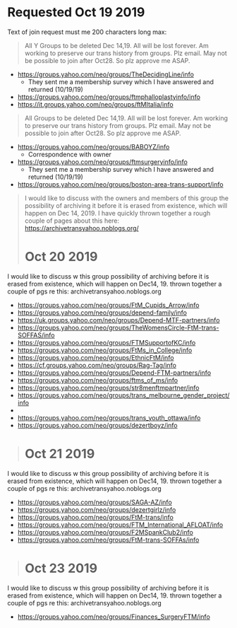 
# Requested Oct 19 2019

Text of join request must me 200 characters long max:

> All Y Groups to be deleted Dec 14,19. All will be lost forever. Am working to preserve our trans history from groups. Plz email. May not be possible to join after Oct28. So plz approve me ASAP.

- https://groups.yahoo.com/neo/groups/TheDecidingLine/info
  - They sent me a membership survey which I have answered and returned (10/19/19)
- https://groups.yahoo.com/neo/groups/ftmphalloplastyinfo/info
- https://it.groups.yahoo.com/neo/groups/ftMItalia/info 


> All Groups to be deleted Dec 14,19. All will be lost forever. Am working to preserve our trans history from groups. Plz email. May not be possible to join after Oct28. So plz approve me ASAP.

- https://groups.yahoo.com/neo/groups/BABOYZ/info
  - Correspondence with owner
- https://groups.yahoo.com/neo/groups/ftmsurgeryinfo/info
  - They sent me a membership survey which I have answered and returned (10/19/19)
- https://groups.yahoo.com/neo/groups/boston-area-trans-support/info



> I would like to discuss with the owners and members of this group the possibility of archiving it before it is erased from existence, which will happen on Dec 14, 2019. I have quickly thrown together a rough couple of pages about this here: https://archivetransyahoo.noblogs.org/
>
> # Oct 20 2019

I would like to discuss w this group possibility of archiving before it is erased from existence, which will happen on Dec14, 19. thrown together a couple of pgs re this: archivetransyahoo.noblogs.org

- https://groups.yahoo.com/neo/groups/FtM_Cupids_Arrow/info
- https://groups.yahoo.com/neo/groups/depend-family/info
- https://uk.groups.yahoo.com/neo/groups/Depend-MTF-partners/info
- https://groups.yahoo.com/neo/groups/TheWomensCircle-FtM-trans-SOFFAS/info
- https://groups.yahoo.com/neo/groups/FTMSupportofKC/info
- https://groups.yahoo.com/neo/groups/FtMs_in_College/info
- https://groups.yahoo.com/neo/groups/EthnicFtM/info
- https://cf.groups.yahoo.com/neo/groups/Rag-Tag/info
- https://groups.yahoo.com/neo/groups/Depend-FTM-partners/info
- https://groups.yahoo.com/neo/groups/ftms_of_ms/info
- https://groups.yahoo.com/neo/groups/str8menftmpartner/info
- https://groups.yahoo.com/neo/groups/trans_melbourne_gender_project/info
-  
- https://groups.yahoo.com/neo/groups/trans_youth_ottawa/info
- https://groups.yahoo.com/neo/groups/dezertboyz/info



> # Oct 21 2019

I would like to discuss w this group possibility of archiving before it is erased from existence, which will happen on Dec14, 19. thrown together a couple of pgs re this: archivetransyahoo.noblogs.org

- https://groups.yahoo.com/neo/groups/SAGA-AZ/info
- https://groups.yahoo.com/neo/groups/dezertgirlz/info
- https://groups.yahoo.com/neo/groups/FtM-trans/info
- https://groups.yahoo.com/neo/groups/FTM_International_AFLOAT/info
- https://groups.yahoo.com/neo/groups/F2MSpankClub2/info
- https://groups.yahoo.com/neo/groups/FtM-trans-SOFFAs/info

> # Oct 23 2019

I would like to discuss w this group possibility of archiving before it is erased from existence, which will happen on Dec14, 19. thrown together a couple of pgs re this: archivetransyahoo.noblogs.org

- https://groups.yahoo.com/neo/groups/Finances_SurgeryFTM/info



















